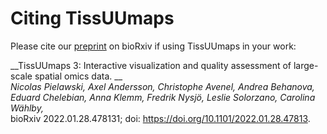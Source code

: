 # Citing TissUUmaps

Please cite our [preprint](https://www.biorxiv.org/content/10.1101/2022.01.28.478131v1) on bioRxiv if using TissUUmaps in your work:

__TissUUmaps 3: Interactive visualization and quality assessment of large-scale spatial omics data. __  
_Nicolas Pielawski, Axel Andersson, Christophe Avenel, Andrea Behanova, Eduard Chelebian, Anna Klemm, Fredrik Nysjö, Leslie Solorzano, Carolina Wählby,_  
bioRxiv 2022.01.28.478131; doi: https://doi.org/10.1101/2022.01.28.47813.